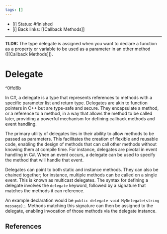 ```yaml
---
tags: []
---
```

- [i] Status: #finished 
- [i] Back links: [[Callback Methods]]
___
**TLDR:** The type delegate is assigned when you want to declare a function as a property or variable to be used as a parameter in an other method ([[Callback Methods]]).
# Delegate

^0ffd6b

In C#, a delegate is a type that represents references to methods with a specific parameter list and return type. Delegates are akin to function pointers in C++ but are type-safe and secure. They encapsulate a method, or a reference to a method, in a way that allows the method to be called later, providing a powerful mechanism for defining callback methods and event handling.

The primary utility of delegates lies in their ability to allow methods to be passed as parameters. This facilitates the creation of flexible and reusable code, enabling the design of methods that can call other methods without knowing them at compile time. For instance, delegates are pivotal in event handling in C#. When an event occurs, a delegate can be used to specify the method that will handle that event.

Delegates can point to both static and instance methods. They can also be chained together; for instance, multiple methods can be called on a single event. This is known as multicast delegates. The syntax for defining a delegate involves the `delegate` keyword, followed by a signature that matches the methods it can reference.

An example declaration would be `public delegate void MyDelegate(string message);`. Methods matching this signature can then be assigned to the delegate, enabling invocation of those methods via the delegate instance.
## References
